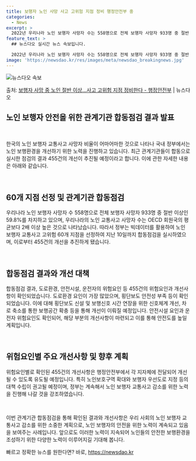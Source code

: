 ```yaml
---
title: 보행자 노인 사망 사고 고위험 지점 정비 행정안전부 중
categories:
  - News
excerpt: >
  2022년 우리나라 노인 보행자 사망자 수는 558명으로 전체 보행자 사망자 933명 중 절반 이상인 59.…
feature_text: >
  ## 뉴스다오 실시간 뉴스 속보입니다.

  2022년 우리나라 노인 보행자 사망자 수는 558명으로 전체 보행자 사망자 933명 중 절반 이상인 59.…
image: 'https://newsdao.kr/res/images/meta/newsdao_breakingnews.jpg'
---
```


![뉴스다오 속보](https://newsdao.kr/res/images/meta/newsdao_breakingnews.jpg)

<p>출처: <a href="https://newsdao.kr/2675" rel="dofollow">보행자 사망 중 노인 절반 이상…사고 고위험 지점 정비한다 - 행정안전부</a> | 뉴스다오</p>

<h2 data-ke-size="size26">노인 보행자 안전을 위한 관계기관 합동점검 결과 발표</h2>
<p data-ke-size="size16">&nbsp;</p>
한국의 노인 보행자 교통사고 사망자 비율이 어마어마한 것으로 나타나 국내 정부에서는 노인 보행환경을 개선하기 위한 노력을 진행하고 있습니다. 최근 관계기관들이 합동으로 실시한 점검의 결과 455건의 개선이 추진될 예정이라고 합니다. 이에 관한 자세한 내용은 아래와 같습니다.
<p data-ke-size="size16">&nbsp;</p>

<h2 data-ke-size="size26">60개 지점 선정 및 관계기관 합동점검</h2>
<p data-ke-size="size16">우리나라 노인 보행자 사망자 수 558명으로 전체 보행자 사망자 933명 중 절반 이상인 59.8%를 차지하고 있으며, 우리나라의 노인 교통사고 사망자 수는 OECD 회원국의 평균보다 2배 이상 높은 것으로 나타났습니다. 따라서 정부는 빅데이터를 활용하여 노인 보행자 교통사고 고위험 60개 지점을 선정하여 지난 10일까지 합동점검을 실시하였으며, 이로부터 455건의 개선을 추진하게 됐습니다.</p>
<p data-ke-size="size16">&nbsp;</p>

<h2 data-ke-size="size26">합동점검 결과와 개선 대책</h2>
<p data-ke-size="size16">합동점검 결과, 도로환경, 안전시설, 운전자의 위험요인 등 455건의 위험요인과 개선사항이 확인되었습니다. 도로환경 요인이 가장 많았으며, 횡단보도 안전성 부족 등이 확인되었습니다. 이에 대해 횡단보도 신설 및 보행신호 시간 연장을 위한 신호체계 개선, 차로 축소를 통한 보행공간 확충 등을 통해 개선이 이뤄질 예정입니다. 안전시설 요인과 운전자 위험요인도 확인되어, 해당 부분의 개선사항이 마련되고 이를 통해 안전도를 높일 계획입니다.</p>
<p data-ke-size="size16">&nbsp;</p>

<h2 data-ke-size="size26">위험요인별 주요 개선사항 및 향후 계획</h2>
<p data-ke-size="size16">위험요인별로 확인된 455건의 개선사항은 행정안전부에서 각 지자체에 전달되어 개선될 수 있도록 유도될 예정입니다. 특히 노인보호구역 확대와 보행자 우선도로 지정 등의 대책 수립이 권고될 예정이며, 정부는 계속해서 노인 보행자 교통사고 감소를 위한 노력을 진행해 나갈 것을 강조하였습니다.</p>
<p data-ke-size="size16">&nbsp;</p>

이번 관계기관 합동점검을 통해 확인된 결과와 개선사항은 우리 사회의 노인 보행자 교통사고 감소를 위한 소중한 계획으로, 노인 보행자의 안전을 위한 노력이 계속되고 있음을 보여주는 사례입니다. 앞으로도 이러한 노력이 지속되어 노인들의 안전한 보행환경을 조성하기 위한 다양한 노력이 이루어지길 기대해 봅니다. 

빠르고 정확한 뉴스를 원한다면? 바로, <a href="https://newsdao.kr" rel="dofollow">https://newsdao.kr</a>


    
